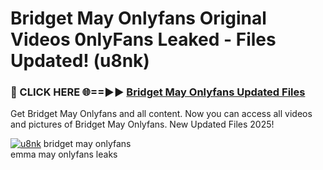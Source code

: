 # Bridget May Onlyfans Original Videos 0nlyFans Leaked - Files Updated! (u8nk)

<h3>🔴 CLICK HERE 🌐==►► <a href="https://tinyurl.com/3hn5wdd3" rel="nofollow">Bridget May Onlyfans Updated Files</a></h3>

Get Bridget May Onlyfans and all content. Now you can access all videos and pictures of Bridget May Onlyfans. New Updated Files 2025!

[![u8nk](https://i.imgur.com/4HnBqBT.gif)](https://tinyurl.com/3hn5wdd3)
bridget may onlyfans<br>
emma may onlyfans leaks